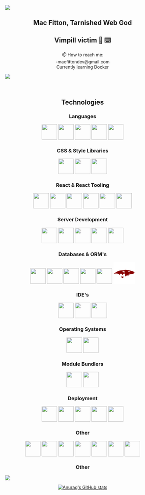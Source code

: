 
<div align="center">
<section style="display: flex;">
<img width=150 src="https://user-images.githubusercontent.com/106866560/195751139-bd2ce168-fb35-4cf8-818a-49bd49be0602.png" />
</section>
  </div>

<h2 align=center>Mac Fitton, Tarnished Web God </h3> 
<h2 align=center>Vimpill victim 🥴 ⌨️</h3> 
<p align=center> 📫 How to reach me:  
  <br/> -macfittondev@gmail.com
<br />
  Currently learning Docker 
</p>



<div align="center">
<section style="display: flex;">
<img src="https://www.codewars.com/users/angelplusultra/badges/large"/>
</section>

  

</br>

<br /> 






<h2>Technologies</h2>

### Languages
<img height="50" width="50" src="https://cdn.simpleicons.org/html5" /> <img height="50" width="50" src="https://cdn.simpleicons.org/css3" />
<img height="50" width="50" src="https://cdn.simpleicons.org/javascript" /> <img height="50" width="50" src="https://cdn.simpleicons.org/typescript" />
<img height="50" width="50" src="https://cdn.simpleicons.org/python" />


### CSS & Style Libraries
<img height="50" width="50" src="https://cdn.simpleicons.org/css3" />
<img height="50" width="50" src="https://cdn.simpleicons.org/tailwindcss" />
<img height="50" width="50" src="https://cdn.simpleicons.org/bootstrap" />

### React & React Tooling
<img height="50" width="50" src="https://cdn.simpleicons.org/React" />
<img height="50" width="50" src="https://cdn.simpleicons.org/reactrouter" />
<img height="50" width="50" src="https://cdn.simpleicons.org/reactquery" />
<img height="50" width="50" src="https://cdn.simpleicons.org/reacthookform" />
<img height="50" width="50" src="https://cdn.simpleicons.org/redux" />
<img height="50" width="50" src="https://cdn.simpleicons.org/mui" />

### Server Development
<img height="50" width="50" src="https://cdn.simpleicons.org/node.js" />
<img height="50" width="50" src="https://cdn.simpleicons.org/tsnode" />
<img height="50" width="50" src="https://cdn.simpleicons.org/express/white" />
<img height="50" width="50" src="https://cdn.simpleicons.org/passport" />
<img height="50" width="50" src="https://cdn.simpleicons.org/strapi" />


### Databases & ORM's
<img height="50" width="50" src="https://cdn.simpleicons.org/mysql" />
<img height="50" width="50" src="https://cdn.simpleicons.org/postgresql" />
<img height="50" width="50" src="https://cdn.simpleicons.org/mongodb" />
<img height="50" width="50" src="https://cdn.simpleicons.org/sequelize" />
<img height="50" width="50" src="https://cdn.simpleicons.org/prisma/white" />
<img height="70" width="70" src="https://raw.githubusercontent.com/github/explore/80688e429a7d4ef2fca1e82350fe8e3517d3494d/topics/mongoose/mongoose.png" />



### IDE's
<img height="50" width="50" src="https://cdn.simpleicons.org/vim/" />
<img height="50" width="50" src="https://cdn.simpleicons.org/neovim/" />
<img height="50" width="50" src="https://cdn.simpleicons.org/visualstudiocode/" />

### Operating Systems

<img height="50" width="50" src="https://cdn.simpleicons.org/linux/" />
<img height="50" width="50" src="https://cdn.simpleicons.org/windows/" />

### Module Bundlers

<img height="50" width="50" src="https://cdn.simpleicons.org/webpack" />
<img height="50" width="50" src="https://cdn.simpleicons.org/vite/" />

### Deployment

<img height="50" width="50" src="https://cdn.simpleicons.org/railway/purple" />
<img height="50" width="50" src="https://cdn.simpleicons.org/heroku/" />
<img height="50" width="50" src="https://cdn.simpleicons.org/render/" />
<img height="50" width="50" src="https://cdn.simpleicons.org/netlify" />
<img height="50" width="50" src="https://cdn.simpleicons.org/vercel/white" />



### Other
<img height="50" width="50" src="https://cdn.simpleicons.org/insomnia/" />
<img height="50" width="50" src="https://cdn.simpleicons.org/postman/" />
<img height="50" width="50" src="https://cdn.simpleicons.org/eslint/" />
<img height="50" width="50" src="https://cdn.simpleicons.org/prettier/" />
<img height="50" width="50" src="https://cdn.simpleicons.org/stripe" />
<img height="50" width="50" src="https://cdn.simpleicons.org/three.js/white" />
<img height="50" width="50" src="https://cdn.simpleicons.org/jsonwebtokens/skyblue" />







<div align="center">
<section  style="display: flex; ">


</section>
</div>
<h3>Other</h3>



<div align="center">
<section style="display: flex; flex-direction: row">

<img width=400  src="https://github-readme-stats.vercel.app/api/top-langs/?username=angelplusultra&show_icons=true&theme=radical&hide=CSS,HTML,EJS,javascript,Procfile,SCSS,Handlebars&layout=compact" />

</section>

[![Anurag's GitHub stats](https://github-readme-stats.vercel.app/api?username=angelplusultra&show_icons=true&theme=tokyonight)](https://github.com/anuraghazra/github-readme-stats)
</div>



<!--
**angelplusultra/angelplusultra** is a ✨ _special_ ✨ repository because its `README.md` (this file) appears on your GitHub profile.

Here are some ideas to get you started:

- 🔭 I’m currently working on ...
- 🌱 I’m currently learning ...
- 👯 I’m looking to collaborate on ...
- 🤔 I’m looking for help with ...
- 💬 Ask me about ...
- 📫 How to reach me: ...
- 😄 Pronouns: ...
- ⚡ Fun fact: ...
-->





